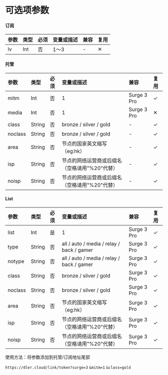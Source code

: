 # 可选项参数

#### 订阅

| 参数 | 类型 | 必须 | 变量或描述 | 兼容 | 复用 |
| :--- | :--- | :--- | :--- | :--- | :--- |
| lv | Int | 否 | 1～3 | - | ✕ |

#### 托管

| 参数 | 类型 | 必须 | 变量或描述 | 兼容 | 复用 |
| :--- | :--- | :--- | :--- | :--- | :--- |
| mitm | Int | 否 | 1 | Surge 3 Pro | ✓ |
| media | Int | 否 | 1 | Surge 3 Pro | ✕ |
| class | String | 否 | bronze / silver / gold | - | ✓ |
| noclass | String | 否 | bronze / silver / gold | - | ✓ |
| area | String | 否 | 节点的国家英文缩写（eg:hk） | - | ✓ |
| isp | String | 否 | 节点的网络运营商或后缀名（空格请用"%20"代替） | - | ✓ |
| noisp | String | 否 | 节点的网络运营商或后缀名（空格请用"%20"代替） | - | ✓ |

#### List

| 参数 | 类型 | 必须 | 变量或描述 | 兼容 | 复用 |
| :--- | :--- | :--- | :--- | :--- | :--- |
| list | Int | 是 | 1 | Surge 3 Pro | ✓ |
| type | String | 否 | all / auto / media / relay / back / gamer | Surge 3 Pro | ✓ |
| notype | String | 否 | all / auto / media / relay / back / gamer | Surge 3 Pro | ✓ |
| class | String | 否 | bronze / silver / gold | Surge 3 Pro | ✓ |
| noclass | String | 否 | bronze / silver / gold | Surge 3 Pro | ✓ |
| area | String | 否 | 节点的国家英文缩写（eg:hk） | Surge 3 Pro | ✓ |
| isp | String | 否 | 节点的网络运营商或后缀名（空格请用"%20"代替） | Surge 3 Pro | ✓ |
| noisp | String | 否 | 节点的网络运营商或后缀名（空格请用"%20"代替） | Surge 3 Pro | ✓ |



使用方法：将参数添加到托管/订阅地址尾部

`https://dler.cloud/link/token?surge=3` `&mitm=1` `&class=gold`

